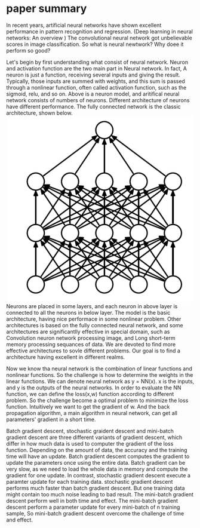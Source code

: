 # paper summary 
In recent years, artificial neural networks have shown excellent performance in pattern recognition and regression. (Deep learning in neural networks: An overview
) The convolutional neural network got unbelievable scores in image classification. So what is neural newtwork? Why doee it perform so good?

Let's begin by first understanding what consist of neural network. Neuron and activation function are the two main part in Neural network. In fact, A neuron is just a function, receiving several inputs and giving the result. Typically, those inputs are summed with weights, and this sum is passed through a nonlinear function, often called activation function, such as the sigmoid, relu, and so on. Above is a neuron model, and aritifical neural network consists of numbers of neurons. Different architecture of neurons have different performance. The fully connected network is the classic architecture, shown below.
![](./pic/fcn.png)
Neurons are placed in some layers, and each neuron in above layer is connected to all the neurons in below layer. The model is the basic architecture, having nice performace in some nonlinear problem. Other architectures is based on the fully connected neural network, and some architectures are significantlly effective in special domain, such as Convolution neuron network processing image, and Long short-term memory processing sequances of data. We are devoted to find more effective architectures to sovle different problems. Our goal is to find a architecture having excellent in different realms.

Now we know tha neural network is the combination of linear functions and nonlinear functions. So the challenge is how to determine the weights in the linear functions. We can denote neural network as y = NN(x). x is the inputs, and y is the outputs of the neural networks. In order to evaluate the NN function, we can define the loss(x,w) function according to different problem. So the challenge become a optimal problem to minimize the loss function. Intuitively we want to get the gradient of w. And the back propagation algorithm, a main algorithm in neural network, can get all parameters' gradient in a short time. 

Batch gradient descent, stochastic graident descent and mini-batch gradient descent are three different variants of gradient descent, which differ in how much data is used to computer the gradient of the loss function. Depending on the amount of data, the accuracy and the training time will have an update. Batch gradient descent computes the gradient to update the parameters once using the entire data. Batch gradient can be very slow, as we need to load the whole data in memory and compute the gradient for one update. In contrast, stochastic gradient descent execute a paramter update for each training data. stochastic gradient descent performs much faster than batch gradient descent. But one training data might contain too much noise leading to bad result. The mini-batch gradient descent perform well in both time and effect. The mini-batch gradient descent perform a parameter update for every mini-batch of n training sample, So mini-batch gradient descent overcome the challenge of time and effect.